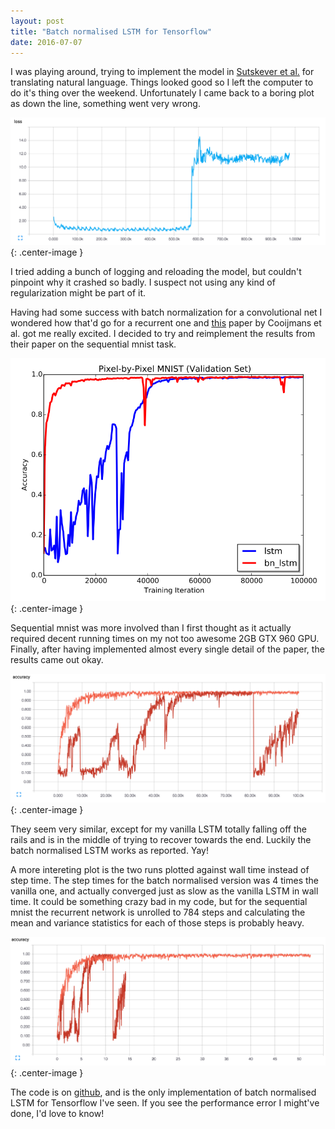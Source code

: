 ```yaml
---
layout: post
title: "Batch normalised LSTM for Tensorflow"
date: 2016-07-07
---
```


I was playing around, trying to implement the model in [Sutskever et al.](https://arxiv.org/abs/1409.3215) for translating natural language. Things looked good so I left the computer to do it's thing over the weekend. Unfortunately I came back to a boring plot as down the line, something went very wrong.

![Model crash](/images/plot-crash.png){: .center-image }

I tried adding a bunch of logging and reloading the model, but couldn't pinpoint why it crashed so badly. I suspect not using any kind of regularization might be part of it.

Having had some success with batch normalization for a convolutional net I wondered how that'd go for a recurrent one and [this](https://arxiv.org/abs/1603.09025) paper by Cooijmans et al. got me really excited. I decided to try and reimplement the results from their paper on the sequential mnist task.

![Cooijmans results](/images/cooijmans-plot.png){: .center-image }

Sequential mnist was more involved than I first thought as it actually required decent running times on my not too awesome 2GB GTX 960 GPU. Finally, after having implemented almost every single detail of the paper, the results came out okay.

![Olav results](/images/olav-plot.png){: .center-image }

They seem very similar, except for my vanilla LSTM totally falling off the rails and is in the middle of trying to recover towards the end. Luckily the batch normalised LSTM works as reported. Yay!

A more intereting plot is the two runs plotted against wall time instead of step time. The step times for the batch normalised version was 4 times the vanilla one, and actually converged just as slow as the vanilla LSTM in wall time. It could be something crazy bad in my code, but for the sequential mnist the recurrent network is unrolled to 784 steps and calculating the mean and variance statistics for each of those steps is probably heavy.

![Olav results walltime](/images/olav-plot-walltime.png){: .center-image }

The code is on [github](https://github.com/OlavHN/bnlstm), and is the only implementation of batch normalised LSTM for Tensorflow I've seen. If you see the performance error I might've done, I'd love to know!
